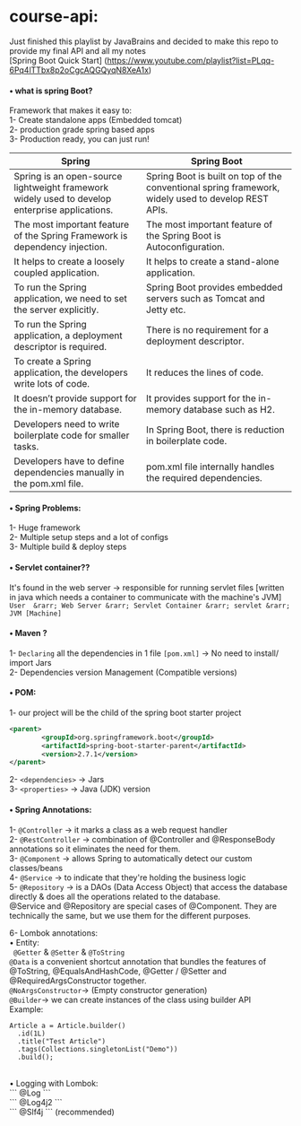 # course-api: </br>
Just finished this playlist by JavaBrains and decided to make this repo to provide my final API and all my notes </br>
[Spring Boot Quick Start] (https://www.youtube.com/playlist?list=PLqq-6Pq4lTTbx8p2oCgcAQGQyqN8XeA1x) </br>


#### • what is spring Boot? <br/>
Framework that makes it easy to: <br/>
1- Create standalone apps (Embedded tomcat) <br/>
2- production grade spring based apps <br/>
3- Production ready, you can just run! <br/>


| Spring     | Spring Boot |
| ---        | ---       |
| Spring is an open-source lightweight framework widely used to develop enterprise applications. | Spring Boot is built on top of the conventional spring framework, widely used to develop REST APIs.         |
| The most important feature of the Spring Framework is dependency injection.       | The most important feature of the Spring Boot is Autoconfiguration.       |
| It helps to create a loosely coupled application.     |It helps to create a stand-alone application.    |
| To run the Spring application, we need to set the server explicitly.	        | Spring Boot provides embedded servers such as Tomcat and Jetty etc.|
| To run the Spring application, a deployment descriptor is required.        | There is no requirement for a deployment descriptor.       |
| To create a Spring application, the developers write lots of code.	       | It reduces the lines of code. |
| It doesn’t provide support for the in-memory database.        | It provides support for the in-memory database such as H2.|
| Developers need to write boilerplate code for smaller tasks.	       |In Spring Boot, there is reduction in boilerplate code. |
| Developers have to define dependencies manually in the pom.xml file.	        | pom.xml file internally handles the required dependencies.|


#### • Spring Problems: <br/>
1- Huge framework <br/>
2- Multiple setup steps and a lot of configs <br/>
3- Multiple build & deploy steps <br/>


#### • Servlet container?? <br />
It's found in the web server &rarr; responsible for running servlet files [written in java which needs a container to communicate with the machine's JVM] <br />
``` User  &rarr; Web Server &rarr; Servlet Container &rarr; servlet &rarr; JVM [Machine] ``` <br />

#### • Maven ? <br />
1- ```Declaring``` all the dependencies in 1 file ```[pom.xml]``` &rarr; No need to install/ import Jars <br />
2- Dependencies version Management (Compatible versions)  <br />

#### • POM: <br />
1- our project will be the child of the spring boot starter project <br>

```xml
<parent>
        <groupId>org.springframework.boot</groupId>
        <artifactId>spring-boot-starter-parent</artifactId>
        <version>2.7.1</version>
</parent>
```


2- ``` <dependencies> ``` &rarr; Jars  <br />
3- ``` <properties> ``` &rarr; Java (JDK) version <br />




#### • Spring Annotations: <br />

1- ``` @Controller ``` &rarr; it marks a class as a web request handler <br />
2- ``` @RestController ``` &rarr; combination of @Controller and @ResponseBody annotations so it eliminates the need for them. <br />
3- ``` @Component ``` &rarr; allows Spring to automatically detect our custom classes/beans <br />
4- ``` @Service ``` &rarr; to indicate that they're holding the business logic <br />
5- ``` @Repository ``` &rarr; is a DAOs (Data Access Object) that access the database directly & does all the operations related to the database.<br />
@Service and @Repository are special cases of @Component. They are technically the same, but we use them for the different purposes.  <br />

6- Lombok annotations: <br />
• Entity:  <br />
``` @Getter``` & ``` @Setter ``` & ``` @ToString ``` <br />
``` @Data ``` is a convenient shortcut annotation that bundles the features of @ToString, @EqualsAndHashCode, @Getter / @Setter and @RequiredArgsConstructor together.<br />
``` @NoArgsConstructor ```&rarr;  (Empty constructor generation) <br />
 ``` @Builder ```&rarr;   we can create instances of the class using builder API <br />
Example:
```
Article a = Article.builder()
  .id(1L)
  .title("Test Article")
  .tags(Collections.singletonList("Demo"))
  .build();
``` 
<br />
• Logging with Lombok: <br />
``` @Log ``` <br />
``` @Log4j2 ``` <br />
``` @Slf4j ``` (recommended) <br />
